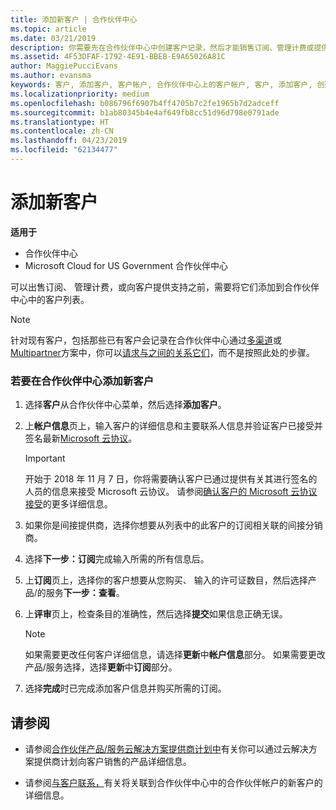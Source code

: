 ```yaml
---
title: 添加新客户 | 合作伙伴中心
ms.topic: article
ms.date: 03/21/2019
description: 你需要先在合作伙伴中心中创建客户记录，然后才能销售订阅、管理计费或提供支持。
ms.assetid: 4F53DFAF-1792-4E91-BBEB-E9A65026A81C
author: MaggiePucciEvans
ms.author: evansma
keywords: 客户, 添加客户, 客户帐户, 合作伙伴中心上的客户帐户, 客户, 添加客户, 创建客户帐户
ms.localizationpriority: medium
ms.openlocfilehash: b086796f6907b4ff4705b7c2fe1965b7d2adceff
ms.sourcegitcommit: b1ab80345b4e4af649fb8cc51d96d798e0791ade
ms.translationtype: HT
ms.contentlocale: zh-CN
ms.lasthandoff: 04/23/2019
ms.locfileid: "62134477"
---
```

# <a name="add-a-new-customer"></a>添加新客户

**适用于**

-  合作伙伴中心
-  Microsoft Cloud for US Government 合作伙伴中心

可以出售订阅、 管理计费，或向客户提供支持之前，需要将它们添加到合作伙伴中心中的客户列表。

>[!NOTE]
>针对现有客户，包括那些已有客户会记录在合作伙伴中心通过[多渠道](multichannel.md)或[Multipartner](multipartner.md)方案中，你可以[请求与之间的关系它们](request-a-relationship-with-a-customer.md)，而不是按照此处的步骤。

### <a name="to-add-a-new-customer-in-partner-center"></a>若要在合作伙伴中心添加新客户

1. 选择**客户**从合作伙伴中心菜单，然后选择**添加客户**。

2. 上**帐户信息**页上，输入客户的详细信息和主要联系人信息并验证客户已接受并签名最新[Microsoft 云协议](agreements.md)。

    >[!IMPORTANT]
      > 开始于 2018 年 11 月 7 日，你将需要确认客户已通过提供有关其进行签名的人员的信息来接受 Microsoft 云协议。 请参阅[确认客户的 Microsoft 云协议接受](confirm-consent.md)的更多详细信息。

3. 如果你是间接提供商，选择你想要从列表中的此客户的订阅相关联的间接分销商。

4. 选择**下一步：订阅**完成输入所需的所有信息后。

5. 上**订阅**页上，选择你的客户想要从您购买、 输入的许可证数目，然后选择产品/的服务**下一步：查看**。

6. 上**评审**页上，检查条目的准确性，然后选择**提交**如果信息正确无误。

    >[!NOTE]
    >如果需要更改任何客户详细信息，请选择**更新**中**帐户信息**部分。 如果需要更改产品/服务选择，选择**更新**中**订阅**部分。

7. 选择**完成**时已完成添加客户信息并购买所需的订阅。

## <a name="see-also"></a>请参阅

- 请参阅[合作伙伴产品/服务云解决方案提供商计划中](csp-offers.md)有关你可以通过云解决方案提供商计划向客户销售的产品详细信息。

- 请参阅[与客户联系，](customer-accounts.md)有关将关联到合作伙伴中心中的合作伙伴帐户的新客户的详细信息。